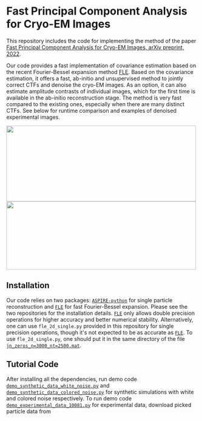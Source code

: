 # Fast Principal Component Analysis for Cryo-EM Images

This repository includes the code for implementing the method of the paper [Fast Principal Component Analysis for Cryo-EM Images, arXiv preprint, 2022](http://arxiv.org/abs/2210.17501).

Our code provides a fast implementation of covariance estimation based on the recent Fourier-Bessel expansion method [FLE](https://github.com/nmarshallf/fle_2d). Based on the covariance estimation, it offers a fast, ab-initio and unsupervised method to jointly correct CTFs  and denoise the cryo-EM images. As an option, it can also estimate amplitude contrasts of individual images, which for the first time is available in the ab-initio reconstruction stage. The method is very fast compared to the existing ones, especially when there are many distinct CTFs. See below for runtime comparison and examples of denoised experimental images.

<img src="https://github.com/yunpeng-shi/fast-cryoEM-PCA/blob/main/time.png" width="500" height="200">
<img src="https://github.com/yunpeng-shi/fast-cryoEM-PCA/blob/main/denoise.png" width="500" height="180">

## Installation

Our code relies on two packages: [``ASPIRE-python``](https://github.com/ComputationalCryoEM/ASPIRE-Python) for single particle reconstruction and [``FLE``](https://github.com/nmarshallf/fle_2d) for fast Fourier-Bessel expansion. Please see the two repositories for the installation details. [``FLE``](https://github.com/nmarshallf/fle_2d)  only allows double precision operations for higher accuracy and better numerical stability. Alternatively, one can use ``fle_2d_single.py`` provided in this repository for single precision operations, though it's not expected to be as accurate as [``FLE``](https://github.com/nmarshallf/fle_2d). To use ``fle_2d_single.py``, one should put it in the same directory of the file [``jn_zeros_n=3000_nt=2500.mat``](https://github.com/nmarshallf/fle_2d/blob/main/src/fle_2d/jn_zeros_n%3D3000_nt%3D2500.mat).


## Tutorial Code

After installing all the dependencies, run demo code [``demo_synthetic_data_white_noise.py``](https://github.com/yunpeng-shi/fast-cryoEM-PCA/blob/main/demo_synthetic_data_white_noise.py) and [``demo_synthetic_data_colored_noise.py``](https://github.com/yunpeng-shi/fast-cryoEM-PCA/blob/main/demo_synthetic_data_colored_noise.py) for synthetic simulations with white and colored noise respectively. To run demo code [``demo_experimental_data_10081.py``](https://github.com/yunpeng-shi/fast-cryoEM-PCA/blob/main/demo_experimental_data_10081.py) for experimental data, download picked particle data from 



